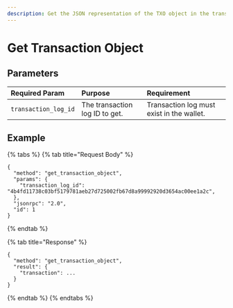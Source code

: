 ```yaml
---
description: Get the JSON representation of the TXO object in the transaction log.
---
```


# Get Transaction Object

## Parameters

| Required Param | Purpose | Requirement |
| :--- | :--- | :--- |
| `transaction_log_id` | The transaction log ID to get. | Transaction log must exist in the wallet. |

## Example

{% tabs %}
{% tab title="Request Body" %}
```text
{
  "method": "get_transaction_object",
  "params": {
    "transaction_log_id": "4b4fd11738c03bf5179781aeb27d725002fb67d8a99992920d3654ac00ee1a2c",
  },
  "jsonrpc": "2.0",
  "id": 1
}
```
{% endtab %}

{% tab title="Response" %}
```
{
  "method": "get_transaction_object",
  "result": {
    "transaction": ...
  }
}
```
{% endtab %}
{% endtabs %}

